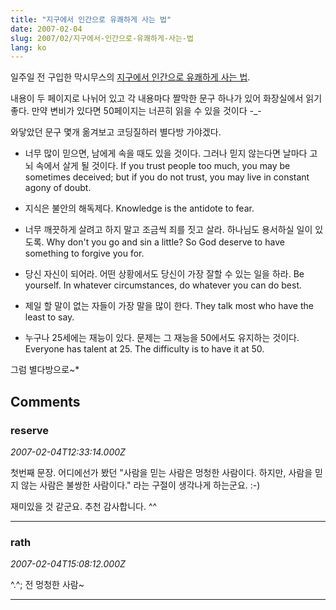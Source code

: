 ```yaml
---
title: "지구에서 인간으로 유쾌하게 사는 법"
date: 2007-02-04
slug: 2007/02/지구에서-인간으로-유쾌하게-사는-법
lang: ko
---
```


일주일 전 구입한 막시무스의 [지구에서 인간으로 유쾌하게 사는 법](http://www.yes24.com//Goods/FTGoodsView.aspx?goodsNo=2129508).

내용이 두 페이지로 나뉘어 있고 각 내용마다 짤막한 문구 하나가 있어 화장실에서 읽기 좋다.
만약 변비가 있다면 50페이지는 너끈히 읽을 수 있을 것이다 -_-

와닿았던 문구 몇개 옮겨보고 코딩질하러 별다방 가야겠다.

- 너무 많이 믿으면, 남에게 속을 때도 있을 것이다. 그러나 믿지 않는다면 날마다 고뇌 속에서 살게 될 것이다.
If you trust people too much, you may be sometimes deceived; but if you do not trust, you may live in constant agony of doubt.

- 지식은 불안의 해독제다.
Knowledge is the antidote to fear.

- 너무 깨끗하게 살려고 하지 말고 조금씩 죄를 짓고 살라. 하나님도 용서하실 일이 있도록.
Why don't you go and sin a little? So God deserve to have something to forgive you for.

- 당신 자신이 되어라. 어떤 상황에서도 당신이 가장 잘할 수 있는 일을 하라.
Be yourself. In whatever circumstances, do whatever you can do best. 

- 제일 할 말이 없는 자들이 가장 말을 많이 한다. 
They talk most who have the least to say.

- 누구나 25세에는 재능이 있다. 문제는 그 재능을 50에서도 유지하는 것이다.
Everyone has talent at 25. The difficulty is to have it at 50.

그럼 별다방으로~*

## Comments

### reserve
*2007-02-04T12:33:14.000Z*

첫번째 문장.
어디에선가 봤던 "사람을 믿는 사람은 멍청한 사람이다. 하지만, 사람을 믿지 않는 사람은 불쌍한 사람이다." 라는 구절이 생각나게 하는군요. :-)

재미있을 것 같군요. 추천 감사합니다. ^^

---

### rath
*2007-02-04T15:08:12.000Z*

^.^; 전 멍청한 사람~

---

